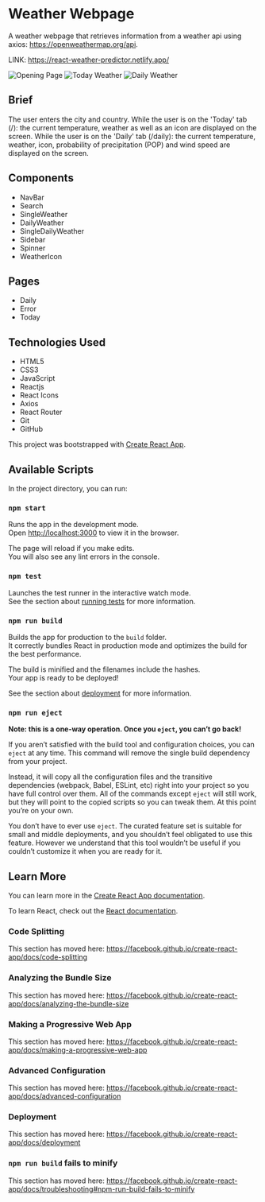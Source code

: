 # Weather Webpage
A weather webpage that retrieves information from a weather api using axios: https://openweathermap.org/api.

LINK: https://react-weather-predictor.netlify.app/

![Opening Page](https://user-images.githubusercontent.com/62526327/100182054-b078f580-2ea9-11eb-9d91-99f6f894e532.PNG)
![Today Weather](https://user-images.githubusercontent.com/62526327/100182052-afe05f00-2ea9-11eb-8b87-04c43765a0c8.PNG)
![Daily Weather](https://user-images.githubusercontent.com/62526327/100182053-b078f580-2ea9-11eb-8f7e-f1f92bf49353.PNG)

## Brief
The user enters the city and country. 
While the user is on the 'Today' tab (/): the current temperature, weather as well as an icon are displayed on the screen.
While the user is on the 'Daily' tab (/daily): the current temperature, weather, icon, probability of precipitation (POP) and wind speed are displayed on the screen.

## Components
* NavBar
* Search
* SingleWeather
* DailyWeather
* SingleDailyWeather
* Sidebar
* Spinner
* WeatherIcon

## Pages
* Daily
* Error
* Today

## Technologies Used
* HTML5
* CSS3
* JavaScript
* Reactjs
* React Icons
* Axios
* React Router
* Git
* GitHub

This project was bootstrapped with [Create React App](https://github.com/facebook/create-react-app).

## Available Scripts

In the project directory, you can run:

### `npm start`

Runs the app in the development mode.<br />
Open [http://localhost:3000](http://localhost:3000) to view it in the browser.

The page will reload if you make edits.<br />
You will also see any lint errors in the console.

### `npm test`

Launches the test runner in the interactive watch mode.<br />
See the section about [running tests](https://facebook.github.io/create-react-app/docs/running-tests) for more information.

### `npm run build`

Builds the app for production to the `build` folder.<br />
It correctly bundles React in production mode and optimizes the build for the best performance.

The build is minified and the filenames include the hashes.<br />
Your app is ready to be deployed!

See the section about [deployment](https://facebook.github.io/create-react-app/docs/deployment) for more information.

### `npm run eject`

**Note: this is a one-way operation. Once you `eject`, you can’t go back!**

If you aren’t satisfied with the build tool and configuration choices, you can `eject` at any time. This command will remove the single build dependency from your project.

Instead, it will copy all the configuration files and the transitive dependencies (webpack, Babel, ESLint, etc) right into your project so you have full control over them. All of the commands except `eject` will still work, but they will point to the copied scripts so you can tweak them. At this point you’re on your own.

You don’t have to ever use `eject`. The curated feature set is suitable for small and middle deployments, and you shouldn’t feel obligated to use this feature. However we understand that this tool wouldn’t be useful if you couldn’t customize it when you are ready for it.

## Learn More

You can learn more in the [Create React App documentation](https://facebook.github.io/create-react-app/docs/getting-started).

To learn React, check out the [React documentation](https://reactjs.org/).

### Code Splitting

This section has moved here: https://facebook.github.io/create-react-app/docs/code-splitting

### Analyzing the Bundle Size

This section has moved here: https://facebook.github.io/create-react-app/docs/analyzing-the-bundle-size

### Making a Progressive Web App

This section has moved here: https://facebook.github.io/create-react-app/docs/making-a-progressive-web-app

### Advanced Configuration

This section has moved here: https://facebook.github.io/create-react-app/docs/advanced-configuration

### Deployment

This section has moved here: https://facebook.github.io/create-react-app/docs/deployment

### `npm run build` fails to minify

This section has moved here: https://facebook.github.io/create-react-app/docs/troubleshooting#npm-run-build-fails-to-minify

